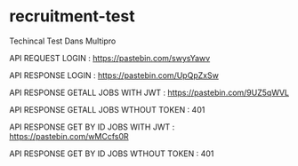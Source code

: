 # recruitment-test
Techincal Test Dans Multipro


API REQUEST LOGIN : https://pastebin.com/swysYawv


API RESPONSE LOGIN : https://pastebin.com/UpQpZxSw


API RESPONSE GETALL JOBS WITH JWT : https://pastebin.com/9UZ5qWVL


API RESPONSE GETALL JOBS WTHOUT TOKEN : 401


API RESPONSE GET BY ID JOBS WITH JWT : https://pastebin.com/wMCcfs0R


API RESPONSE GET BY ID JOBS WTHOUT TOKEN : 401
